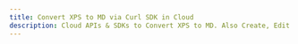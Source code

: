 ---title: Convert XPS to MD via Curl SDK in Clouddescription: Cloud APIs & SDKs to Convert XPS to MD. Also Create, Edit & Render Microsoft Word & OpenOffice documents in the Cloud.---